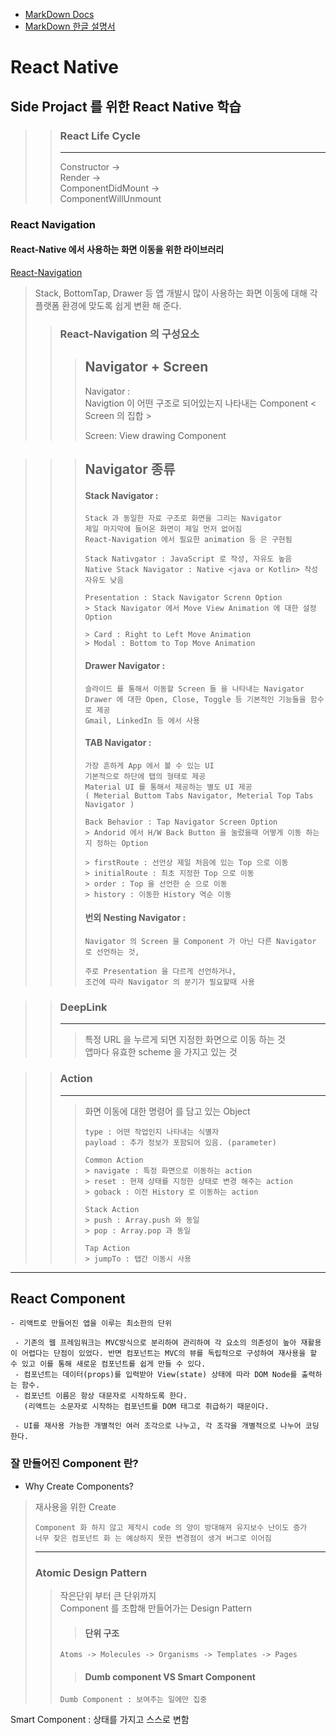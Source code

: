 - [MarkDown Docs](https://www.markdownguide.org/)
- [MarkDown 한글 설명서](https://gist.github.com/ihoneymon/652be052a0727ad59601)
# React Native
Side Projact 를 위한 React Native 학습
--------------------------------------
>> ### React Life Cycle
>> -----------
>> Constructor ->  
>> Render ->  
>> ComponentDidMount ->  
>> ComponentWillUnmount
  
### React Navigation

#### React-Native 에서 사용하는 화면 이동을 위한 라이브러리
[React-Navigation](https://reactnavigation.org "HomePage Link")

> Stack, BottomTap, Drawer 등 앱 개발시 많이 사용하는 화면 이동에 대해 각 플랫폼 환경에 맞도록 쉽게 변환 해 준다.  
>> ### React-Navigation 의 구성요소  
>>> Navigator + Screen  
>>> ------------  
>>> Navigator :   
>>> Navigtion 이 어떤 구조로 되어있는지 나타내는 Component < Screen 의 집합 >   
>>>
>>> Screen: View drawing Component  
  
>>> Navigator 종류
>>> ---------------
>>> #### Stack Navigator :  
>>> ```
>>> Stack 과 동일한 자료 구조로 화면을 그리는 Navigator  
>>> 제일 마지막에 들어온 화면이 제일 먼저 없어짐  
>>> React-Navigation 에서 필요한 animation 등 은 구현됨  
>>>
>>> Stack Nativgator : JavaScript 로 작성, 자유도 높음  
>>> Native Stack Navigator : Native <java or Kotlin> 작성 자유도 낮음  
>>>  
>>> Presentation : Stack Navigator Screnn Option  
>>> > Stack Navigator 에서 Move View Animation 에 대한 설정 Option  
>>>  
>>> > Card : Right to Left Move Animation  
>>> > Modal : Bottom to Top Move Animation
>>> ```
>>>
>>> #### Drawer Navigator :  
>>> ```
>>> 슬라이드 를 통해서 이동할 Screen 들 을 나타내는 Navigator
>>> Drawer 에 대한 Open, Close, Toggle 등 기본적인 기능들을 함수로 제공
>>> Gmail, LinkedIn 등 에서 사용
>>> ```
>>> #### TAB Navigator :  
>>> ```
>>> 가장 흔하게 App 에서 볼 수 있는 UI
>>> 기본적으로 하단에 탭의 형태로 제공
>>> Material UI 를 통해서 제공하는 별도 UI 제공
>>> ( Meterial Buttom Tabs Navigator, Meterial Top Tabs Navigator )  
>>>   
>>> Back Behavior : Tap Navigator Screen Option
>>> > Andorid 에서 H/W Back Button 을 눌렀을때 어떻게 이동 하는지 정하는 Option
>>>  
>>> > firstRoute : 선언상 제일 처음에 있는 Top 으로 이동  
>>> > initialRoute : 최초 지정한 Top 으로 이동  
>>> > order : Top 을 선언한 순 으로 이동  
>>> > history : 이동한 History 역순 이동  
>>> ```
>>> #### 번외 Nesting Navigator :  
>>> ```
>>> Navigator 의 Screen 을 Component 가 아닌 다른 Navigator 로 선언하는 것,
>>>
>>> 주로 Presentation 을 다르게 선언하거나, 
>>> 조건에 따라 Navigator 의 분기가 필요할때 사용
>>> ```

>> ### DeepLink
>> -----------
>>> 특정 URL 을 누르게 되면 지정한 화면으로 이동 하는 것  
>>> 앱마다 유효한 scheme 을 가지고 있는 것  

>> ### Action
>> -----------
>>> 화면 이동에 대한 명령어 를 담고 있는 Object
>>> ```
>>> type : 어떤 작업인지 나타내는 식별자
>>> payload : 추가 정보가 포함되어 있음. (parameter)
>>>
>>> Common Action
>>> > navigate : 특정 화면으로 이동하는 action
>>> > reset : 현재 상태를 지정한 상태로 변경 해주는 action
>>> > goback : 이전 History 로 이동하는 action 
>>>
>>> Stack Action
>>> > push : Array.push 와 동일
>>> > pop : Array.pop 과 동일
>>>
>>> Tap Action
>>> > jumpTo : 탭간 이동시 사용  
>>> ```

*****
## React Component  
```
- 리액트로 만들어진 앱을 이루는 최소한의 단위  

 - 기존의 웹 프레임워크는 MVC방식으로 분리하여 관리하여 각 요소의 의존성이 높아 재활용이 어렵다는 단점이 있었다. 반면 컴포넌트는 MVC의 뷰를 독립적으로 구성하여 재사용을 할 수 있고 이를 통해 새로운 컴포넌트를 쉽게 만들 수 있다.  
 - 컴포넌트는 데이터(props)를 입력받아 View(state) 상태에 따라 DOM Node를 출력하는 함수.  
 - 컴포넌트 이름은 항상 대문자로 시작하도록 한다.   
   (리액트는 소문자로 시작하는 컴포넌트를 DOM 태그로 취급하기 때문이다.  
  
 - UI를 재사용 가능한 개별적인 여러 조각으로 나누고, 각 조각을 개별적으로 나누어 코딩한다.  
```
### 잘 만들어진 Component 란?
- Why Create Components?  
> 재사용을 위한 Create
> ```
> Component 화 하지 않고 제작시 code 의 양이 방대해져 유지보수 난이도 증가  
> 너무 잦은 컴포넌트 화 는 예상하지 못한 변경점이 생겨 버그로 이어짐
> ```
> *****
> ### Atomic Design Pattern
>> 작은단위 부터 큰 단위까지   
>> Component 를 조합해 만들어가는 Design Pattern  
>>> #### 단위 구조
>>```
>> Atoms -> Molecules -> Organisms -> Templates -> Pages
>>```
>>> #### Dumb component VS Smart Component
>>```
>> Dumb Component : 보여주는 일에만 집중
Smart Component : 상태를 가지고 스스로 변함
>>```